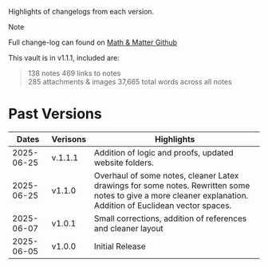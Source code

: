 Highlights of changelogs from each version.

>[!note] 
Full change-log can found on [Math & Matter Github](https://github.com/rajeevphysics/Obsidan-MathMatter)

This vault is in v1.1.1, included are:
> 138 notes
> 469 links to notes  
> 285 attachments & images
> 37,665 total words across all notes

# Past Versions

| Dates      | Verisons | Highlights                                                                                                                                                   |
| ---------- | -------- | ------------------------------------------------------------------------------------------------------------------------------------------------------------ |
| 2025-06-25 | v.1.1.1  | Addition of logic and proofs, updated website folders.                                                                                                       |
| 2025-06-25 | v1.1.0   | Overhaul of some notes, cleaner Latex drawings for some notes. Rewritten some notes to give a more cleaner explanation. Addition of Euclidean vector spaces. |
| 2025-06-07 | v1.0.1   | Small corrections, addition of references and cleaner layout                                                                                                 |
| 2025-06-05 | v1.0.0   | Initial Release                                                                                                                                              |
